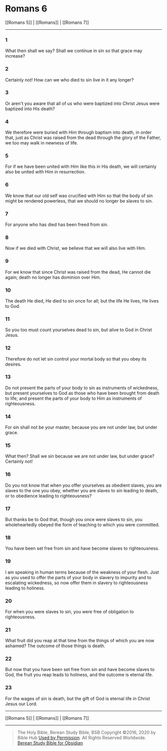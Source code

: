 # Romans 6

[[Romans 5]] | [[Romans]] | [[Romans 7]]

---

### 1
What then shall we say? Shall we continue in sin so that grace may increase?

### 2
Certainly not! How can we who died to sin live in it any longer?

### 3
Or aren't you aware that all of us who were baptized into Christ Jesus were baptized into His death?

### 4
We therefore were buried with Him through baptism into death, in order that, just as Christ was raised from the dead through the glory of the Father, we too may walk in newness of life.

### 5
For if we have been united with Him like this in His death, we will certainly also be united with Him in resurrection.

### 6
We know that our old self was crucified with Him so that the body of sin might be rendered powerless, that we should no longer be slaves to sin.

### 7
For anyone who has died has been freed from sin.

### 8
Now if we died with Christ, we believe that we will also live with Him.

### 9
For we know that since Christ was raised from the dead, He cannot die again; death no longer has dominion over Him.

### 10
The death He died, He died to sin once for all; but the life He lives, He lives to God.

### 11
So you too must count yourselves dead to sin, but alive to God in Christ Jesus.

### 12
Therefore do not let sin control your mortal body so that you obey its desires.

### 13
Do not present the parts of your body to sin as instruments of wickedness, but present yourselves to God as those who have been brought from death to life; and present the parts of your body to Him as instruments of righteousness.

### 14
For sin shall not be your master, because you are not under law, but under grace.

### 15
What then? Shall we sin because we are not under law, but under grace? Certainly not!

### 16
Do you not know that when you offer yourselves as obedient slaves, you are slaves to the one you obey, whether you are slaves to sin leading to death, or to obedience leading to righteousness?

### 17
But thanks be to God that, though you once were slaves to sin, you wholeheartedly obeyed the form of teaching to which you were committed.

### 18
You have been set free from sin and have become slaves to righteousness.

### 19
I am speaking in human terms because of the weakness of your flesh. Just as you used to offer the parts of your body in slavery to impurity and to escalating wickedness, so now offer them in slavery to righteousness leading to holiness.

### 20
For when you were slaves to sin, you were free of obligation to righteousness.

### 21
What fruit did you reap at that time from the things of which you are now ashamed? The outcome of those things is death.

### 22
But now that you have been set free from sin and have become slaves to God, the fruit you reap leads to holiness, and the outcome is eternal life.

### 23
For the wages of sin is death, but the gift of God is eternal life in Christ Jesus our Lord.

---

[[Romans 5]] | [[Romans]] | [[Romans 7]]

---

> The Holy Bible, Berean Study Bible, BSB
> Copyright &copy;2016, 2020 by Bible Hub
> [Used by Permission](https://berean.bible/terms.htm). All Rights Reserved Worldwide.
> [Berean Study Bible for Obsidian](https://github.com/gapmiss/berean-study-bible-for-obsidian)

